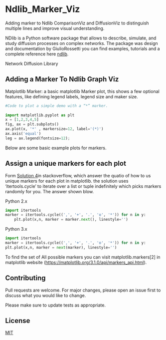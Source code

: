 # Ndlib_Marker_Viz
Adding marker to Ndlib ComparisonViz and DiffusionViz to distinguish multiple lines and improve visual understanding.

NDlib is a Python software package that allows to describe, simulate, and study diffusion processes on complex networks. The package was design and documentation by GiulioRossetti you can find examples, tutorials and a complete reference here [ndlib](https://github.com/GiulioRossetti/ndlib).

Network Diffusion Library

## Adding a Marker To Ndlib Graph Viz

Matplotlib Marker: a basic matplotlib Marker plot, this shows a few optional features, like defining legend labels, legend size and maker size.
```python
#Code to plot a simple demo with a “*” marker.
 
import matplotlib.pyplot as plt
x = [1,2,3,4,5]
fig, ax = plt.subplots()
ax.plot(x, '*' , markersize=12, label='(*)')
ax.axis('equal')
leg = ax.legend(fontsize=12);
```
Below are some basic example plots for markers.

## Assign a unique markers for each plot

Form [Solution 4](hhttps://stackoverflow.com/questions/13091649/unique-plot-marker-for-each-plot-in-matplotlib)in stackoverflow, which answer the quatio of how to us unique markers for each plot in matplotlib. the solution uses ‘itertools.cycle’ to iterate over a list or tuple indefinitely which picks markers randomly for you. The answer shown blow. 

Python 2.x

```python
import itertools
marker = itertools.cycle((',', '+', '.', 'o', '*')) for n in y:
    plt.plot(x,n, marker = marker.next(), linestyle='')
```
Python 3.x

```python
import itertools
marker = itertools.cycle((',', '+', '.', 'o', '*')) for n in y:
plt.plot(x,n, marker = next(marker), linestyle='')
```

To find the set of All possible markers you can visit matplotlib.markers[2] in matplotlib website (https://matplotlib.org/3.1.0/api/markers_api.html).

## Contributing
Pull requests are welcome. For major changes, please open an issue first to discuss what you would like to change.

Please make sure to update tests as appropriate.

## License
[MIT](https://choosealicense.com/licenses/mit/)
